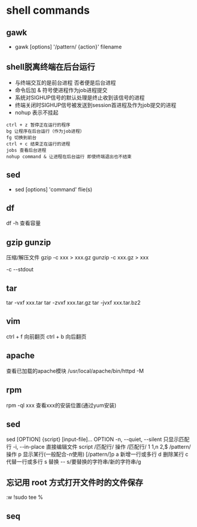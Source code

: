 shell commands
==============

gawk
--------------
- gawk [options] '/pattern/ {action}' filename

shell脱离终端在后台运行
-----------------------
- 与终端交互的是前台进程 否者便是后台进程
- 命令后加 & 符号使进程作为job进程提交
- 系统对SIGHUP信号的默认处理是终止收到该信号的进程
- 终端关闭时SIGHUP信号被发送到session首进程及作为job提交的进程
- nohup 表示不挂起 
```
ctrl + z 暂停正在运行的程序
bg 让程序在后台运行（作为job进程）
fg 切换到前台
ctrl + c 结束正在运行的进程
jobs 查看后台进程
nohup command & 让进程在后台运行 即使终端退出也不结束
```
sed
--------------
- sed [options] 'command' flie(s)

df
---------
df -h 查看容量

gzip gunzip
-----------
压缩/解压文件
gzip -c xxx > xxx.gz
gunzip -c xxx.gz > xxx

-c --stdout

tar
---------
tar -vxf xxx.tar
tar -zvxf xxx.tar.gz
tar -jvxf xxx.tar.bz2

vim
--------
ctrl + f 向前翻页
ctrl + b 向后翻页

apache
------------
查看已加载的apache模块
/usr/local/apache/bin/httpd -M


rpm
----------
rpm -ql xxx 查看xxx的安装位置(通过yum安装)

sed
-------
sed [OPTION] {script} [input-file]...
OPTION
    -n, --quiet, --silent 只显示匹配行
    -i, --in-place 直接编辑文件
script
    /匹配行/ 操作
        /匹配行/
            1
            1,n
            2,$
            /pattern/
        操作
            p 显示某行(一般配合-n使用) [/pattern/]p
            a 新增一行或多行
            d 删除某行
            c 代替一行或多行
            s 替换 -- s/要替换的字符串/新的字符串/g

忘记用 root 方式打开文件时的文件保存
-------
:w !sudo tee %

seq
-------
